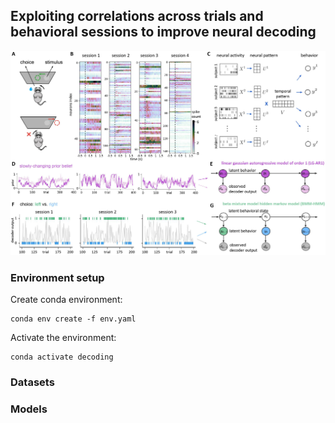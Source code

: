 ## Exploiting correlations across trials and behavioral sessions to improve neural decoding

<p align="center">
    <img src=figure.jpg />
</p>

### Environment setup

Create conda environment:

```
conda env create -f env.yaml
```

Activate the environment:
```
conda activate decoding
```
  

### Datasets
  


### Models


